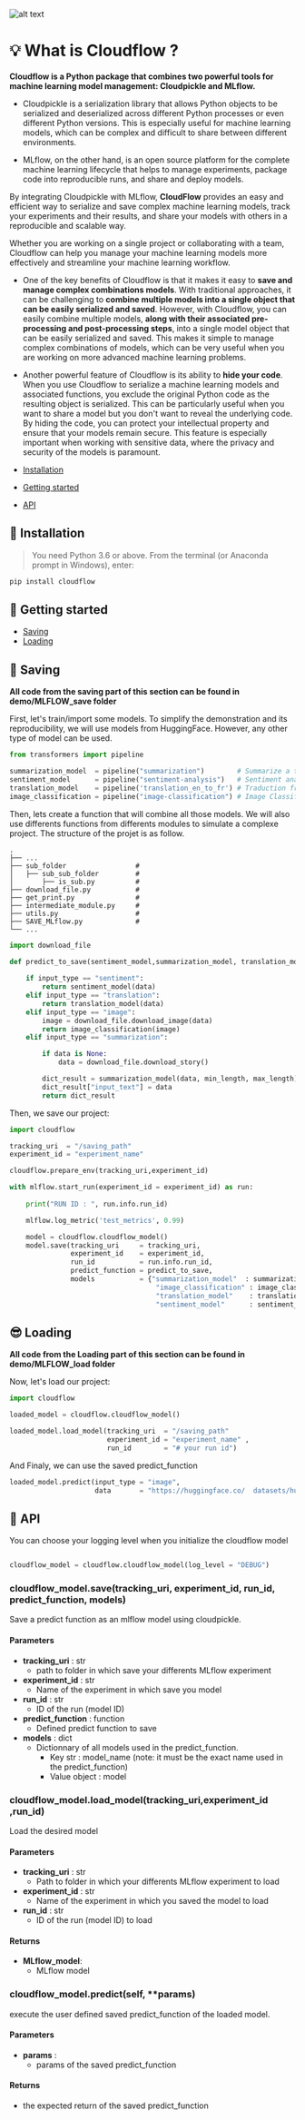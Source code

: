
![alt text](https://github.com/SimonLMC/cloudflow/blob/main/image/cloudflow_logo.svg?raw=true)

# 💡 What is __Cloudflow__ ? 

__Cloudflow is a Python package that combines two powerful tools for machine learning model management: Cloudpickle and MLflow.__

- Cloudpickle is a serialization library that allows Python objects to be serialized and deserialized across different Python processes or even different Python versions. This is especially useful for machine learning models, which can be complex and difficult to share between different environments.

- MLflow, on the other hand, is an open source platform for the complete machine learning lifecycle that helps to manage experiments, package code into reproducible runs, and share and deploy models. 

By integrating Cloudpickle with MLflow, __CloudFlow__ provides an easy and efficient way to serialize and save complex machine learning models, track your experiments and their results, and share your models with others in a reproducible and scalable way.

Whether you are working on a single project or collaborating with a team, Cloudflow can help you manage your machine learning models more effectively and streamline your machine learning workflow.

- One of the key benefits of Cloudflow is that it makes it easy to __save and manage complex combinations models__. 
With traditional approaches, it can be challenging to __combine multiple models into a single object that can be easily serialized and saved__. However, with Cloudflow, you can easily combine multiple models, __along with their associated pre-processing and post-processing steps__, into a single model object that can be easily serialized and saved. This makes it simple to manage complex combinations of models, which can be very useful when you are working on more advanced machine learning problems.

- Another powerful feature of Cloudflow is its ability to __hide your code__. When you use Cloudflow to serialize a machine learning models and associated functions, you exclude the original Python code as the resulting object is serialized. This can be particularly useful when you want to share a model but you don't want to reveal the underlying code. By hiding the code, you can protect your intellectual property and ensure that your models remain secure. This feature is especially important when working with sensitive data, where the privacy and security of the models is paramount.

- [Installation](#installation)
- [Getting started](#getting-started)
- [API](#api)

## 🦾 Installation

> You need Python 3.6 or above.
From the terminal (or Anaconda prompt in Windows), enter:

```bash
pip install cloudflow
```

## 🚀 Getting started

- [Saving](#Saving)
- [Loading](#Loading)

## 💾 Saving

__All code from the saving part of this section can be found in demo/MLFLOW_save folder__

First, let's train/import some models.
To simplify the demonstration and its reproducibility, we will use models from HuggingFace. However, any other type of model can be used.

```python
from transformers import pipeline

summarization_model  = pipeline("summarization")        # Summarize a text
sentiment_model      = pipeline("sentiment-analysis")   # Sentiment analysis
translation_model    = pipeline('translation_en_to_fr') # Traduction from english to french
image_classification = pipeline("image-classification") # Image Classification

```
Then, lets create a function that will combine all those models.
We will also use differents functions from differents modules to simulate a complexe project.
The structure of the projet is as follow.

    .
    ├── ...
    ├── sub_folder                 # 
    │   ├── sub_sub_folder         # 
    │       ├── is_sub.py          # 
    ├── download_file.py           # 
    ├── get_print.py               # 
    ├── intermediate_module.py     # 
    ├── utils.py                   # 
    ├── SAVE_MLflow.py             #
    └── ...


```python
import download_file

def predict_to_save(sentiment_model,summarization_model, translation_model,image_classification,input_type, data = None,min_length = 0, max_length = 150):
    
    if input_type == "sentiment":
        return sentiment_model(data)
    elif input_type == "translation":
        return translation_model(data)
    elif input_type == "image":
        image = download_file.download_image(data)
        return image_classification(image)
    elif input_type == "summarization":

        if data is None:
            data = download_file.download_story()

        dict_result = summarization_model(data, min_length, max_length)[0]
        dict_result["input_text"] = data
        return dict_result
```

Then, we save our project:

```python
import cloudflow

tracking_uri  = "/saving_path"
experiment_id = "experiment_name" 

cloudflow.prepare_env(tracking_uri,experiment_id)

with mlflow.start_run(experiment_id = experiment_id) as run:
    
    print("RUN ID : ", run.info.run_id)

    mlflow.log_metric('test_metrics', 0.99)

    model = cloudflow.cloudflow_model()        
    model.save(tracking_uri     = tracking_uri,
               experiment_id    = experiment_id,
               run_id           = run.info.run_id, 
               predict_function = predict_to_save, 
               models           = {"summarization_model"  : summarization_model, 
                                    "image_classification" : image_classification,
                                    "translation_model"    : translation_model,
                                    "sentiment_model"      : sentiment_model})

```

## 😎 Loading

__All code from the Loading part of this section can be found in demo/MLFLOW_load folder__

Now, let's load our project:

```python
import cloudflow

loaded_model = cloudflow.cloudflow_model()

loaded_model.load_model(tracking_uri  = "/saving_path"
                        experiment_id = "experiment_name" ,
                        run_id        = "# your run id")

```

And Finaly, we can use the saved predict_function

```python
loaded_model.predict(input_type = "image",
                     data       = "https://huggingface.co/  datasets/huggingface/documentation-images/resolve/main/coco_sample.png")

```

## 📖 API

You can choose your logging level when you initialize the cloudflow model
```python

cloudflow_model = cloudflow.cloudflow_model(log_level = "DEBUG")

```


### cloudflow_model.save(tracking_uri, experiment_id, run_id, predict_function, models)

Save a predict function as an mlflow model using cloudpickle.
#### Parameters

- __tracking_uri__ : str
    - path to folder in which save your differents MLflow experiment
- __experiment_id__ : str
    - Name of the experiment in which save you model
- __run_id__ : str
    - ID of the run (model ID)
- __predict_function__ : function
    - Defined predict function to save
- __models__ : dict
    - Dictionnary of all models used in the predict_function. 
        - Key str : model_name (note: it must be the exact name used in the predict_function)
        - Value object : model



### cloudflow_model.load_model(tracking_uri,experiment_id ,run_id)

Load the desired model
#### Parameters

- __tracking_uri__ : str
    - Path to folder in which your differents MLflow experiment to load
- __experiment_id__ : str
    - Name of the experiment in which you saved the model to load
- __run_id__ : str
    - ID of the run (model ID) to load
#### Returns

- __MLflow_model__:
    - MLflow model


### cloudflow_model.predict(self, **params)

execute the user defined saved predict_function of the loaded model.
#### Parameters

- __params__ :
    - params of the saved predict_function
#### Returns
- the expected return of the saved predict_function


